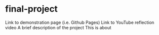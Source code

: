 # final-project

Link to demonstration page (i.e. Github Pages)
Link to YouTube reflection video
A brief description of the project
   This is about
